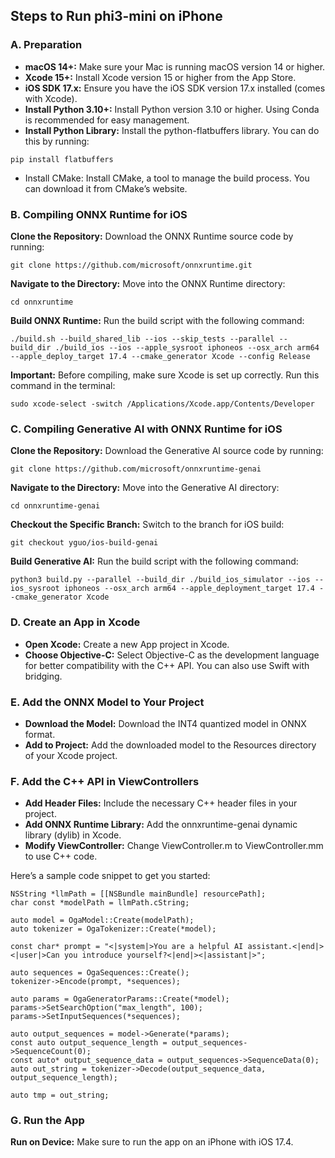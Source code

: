 ## Steps to Run phi3-mini on iPhone

### A. Preparation
- **macOS 14+:** Make sure your Mac is running macOS version 14 or higher.
- **Xcode 15+:** Install Xcode version 15 or higher from the App Store.
- **iOS SDK 17.x:** Ensure you have the iOS SDK version 17.x installed (comes with Xcode).
- **Install Python 3.10+:** Install Python version 3.10 or higher. Using Conda is recommended for easy management.
- **Install Python Library:** Install the python-flatbuffers library. You can do this by running:
```
pip install flatbuffers
```
- Install CMake: Install CMake, a tool to manage the build process. You can download it from CMake’s website.

### B. Compiling ONNX Runtime for iOS
**Clone the Repository:** Download the ONNX Runtime source code by running:
```
git clone https://github.com/microsoft/onnxruntime.git
```

**Navigate to the Directory:** Move into the ONNX Runtime directory:

```
cd onnxruntime
```

**Build ONNX Runtime:** Run the build script with the following command:

```
./build.sh --build_shared_lib --ios --skip_tests --parallel --build_dir ./build_ios --ios --apple_sysroot iphoneos --osx_arch arm64 --apple_deploy_target 17.4 --cmake_generator Xcode --config Release
```

**Important:** Before compiling, make sure Xcode is set up correctly. Run this command in the terminal:
```
sudo xcode-select -switch /Applications/Xcode.app/Contents/Developer
```

### C. Compiling Generative AI with ONNX Runtime for iOS
**Clone the Repository:** Download the Generative AI source code by running:
```
git clone https://github.com/microsoft/onnxruntime-genai
```

**Navigate to the Directory:** Move into the Generative AI directory:
```
cd onnxruntime-genai
```
**Checkout the Specific Branch:** Switch to the branch for iOS build:
```
git checkout yguo/ios-build-genai
```

**Build Generative AI:** Run the build script with the following command:
```
python3 build.py --parallel --build_dir ./build_ios_simulator --ios --ios_sysroot iphoneos --osx_arch arm64 --apple_deployment_target 17.4 --cmake_generator Xcode
```
### D. Create an App in Xcode
- **Open Xcode:** Create a new App project in Xcode.
- **Choose Objective-C:** Select Objective-C as the development language for better compatibility with the C++ API. You can also use Swift with bridging.

### E. Add the ONNX Model to Your Project
- **Download the Model:** Download the INT4 quantized model in ONNX format.
- **Add to Project:** Add the downloaded model to the Resources directory of your Xcode project.

### F. Add the C++ API in ViewControllers
- **Add Header Files:** Include the necessary C++ header files in your project.
- **Add ONNX Runtime Library:** Add the onnxruntime-genai dynamic library (dylib) in Xcode.
- **Modify ViewController:** Change ViewController.m to ViewController.mm to use C++ code.

Here’s a sample code snippet to get you started:
```
NSString *llmPath = [[NSBundle mainBundle] resourcePath];
char const *modelPath = llmPath.cString;

auto model = OgaModel::Create(modelPath);
auto tokenizer = OgaTokenizer::Create(*model);

const char* prompt = "<|system|>You are a helpful AI assistant.<|end|><|user|>Can you introduce yourself?<|end|><|assistant|>";

auto sequences = OgaSequences::Create();
tokenizer->Encode(prompt, *sequences);

auto params = OgaGeneratorParams::Create(*model);
params->SetSearchOption("max_length", 100);
params->SetInputSequences(*sequences);

auto output_sequences = model->Generate(*params);
const auto output_sequence_length = output_sequences->SequenceCount(0);
const auto* output_sequence_data = output_sequences->SequenceData(0);
auto out_string = tokenizer->Decode(output_sequence_data, output_sequence_length);

auto tmp = out_string;
```

### G. Run the App
**Run on Device:** Make sure to run the app on an iPhone with iOS 17.4.